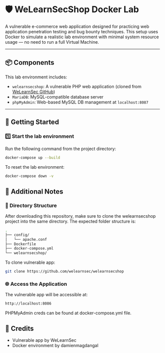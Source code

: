 # 🛡️ WeLearnSecShop Docker Lab

A vulnerable e-commerce web application designed for practicing web application penetration testing and bug bounty techniques. This setup uses Docker to simulate a realistic lab environment with minimal system resource usage — no need to run a full Virtual Machine.

---

## 📦 Components

This lab environment includes:

- `welearnsecshop`: A vulnerable PHP web application (cloned from [WeLearnSec GitHub](https://github.com/welearnsec/welearnsecshop))
- `MariaDB`: MySQL-compatible database server
- `phpMyAdmin`: Web-based MySQL DB management at `localhost:8087`

---

## 🚀 Getting Started

### 1️⃣ Start the lab environment

Run the following command from the project directory:

```bash
docker-compose up --build
```

To reset the lab environment:

```bash
docker-compose down -v
```

## 📝 Additional Notes

### 📁 Directory Structure

After downloading this repository, make sure to clone the welearnsecshop project into the same directory. The expected folder structure is:

```bash
.
├── config/
│   └── apache.conf
├── Dockerfile
├── docker-compose.yml
└── welearnsecshop/
```

To clone vulnerable app:

```bash
git clone https://github.com/welearnsec/welearnsecshop
```

### 🌐 Access the Application

The vulnerable app will be accessible at:

```bash
http://localhost:8086
```

PHPMyAdmin creds can be found at docker-compose.yml file.

## 🙏 Credits

- Vulnerable app by WeLearnSec
- Docker environment by damienmagdangal
